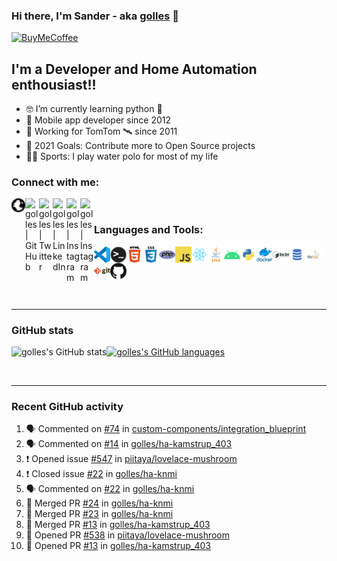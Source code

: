 ### Hi there, I'm Sander - aka [golles][github] 👋

[![BuyMeCoffee][buymecoffeebadge]][buymecoffee]

## I'm a Developer and Home Automation enthousiast!!

- 🤓 I’m currently learning python 🐍
- 📱 Mobile app developer since 2012
- 🏢 Working for TomTom 🛰️ since 2011
- 🎯 2021 Goals: Contribute more to Open Source projects
- 🤽‍♂️ Sports: I play water polo for most of my life

### Connect with me:

[<img align="left" alt="golles.nl" width="22px" src="https://raw.githubusercontent.com/iconic/open-iconic/master/svg/globe.svg" />][website]
[<img align="left" alt="golles | GitHub" width="22px" src="https://cdn.jsdelivr.net/npm/simple-icons@v3/icons/github.svg" />][github]
[<img align="left" alt="golles | Twitter" width="22px" src="https://cdn.jsdelivr.net/npm/simple-icons@v3/icons/twitter.svg" />][twitter]
[<img align="left" alt="golles | LinkedIn" width="22px" src="https://cdn.jsdelivr.net/npm/simple-icons@v3/icons/linkedin.svg" />][linkedin]
[<img align="left" alt="golles | Instagram" width="22px" src="https://cdn.jsdelivr.net/npm/simple-icons@v3/icons/instagram.svg" />][instagram]
[<img align="left" alt="golles | Instagram" width="22px" src="https://cdn.jsdelivr.net/npm/simple-icons@v3/icons/reddit.svg" />][reddit]

<br />

### Languages and Tools:

[<img align="left" alt="Visual Studio Code" width="26px" src="https://raw.githubusercontent.com/github/explore/80688e429a7d4ef2fca1e82350fe8e3517d3494d/topics/visual-studio-code/visual-studio-code.png" />][github]
[<img align="left" alt="Terminal" width="26px" src="https://raw.githubusercontent.com/github/explore/80688e429a7d4ef2fca1e82350fe8e3517d3494d/topics/terminal/terminal.png" />][github]
[<img align="left" alt="HTML" width="26px" src="https://raw.githubusercontent.com/github/explore/80688e429a7d4ef2fca1e82350fe8e3517d3494d/topics/html/html.png" />][github]
[<img align="left" alt="CSS" width="26px" src="https://raw.githubusercontent.com/github/explore/80688e429a7d4ef2fca1e82350fe8e3517d3494d/topics/css/css.png" />][github]
[<img align="left" alt="Terminal" width="26px" src="https://raw.githubusercontent.com/github/explore/80688e429a7d4ef2fca1e82350fe8e3517d3494d/topics/php/php.png" />][github]
[<img align="left" alt="JavaScript" width="26px" src="https://raw.githubusercontent.com/github/explore/80688e429a7d4ef2fca1e82350fe8e3517d3494d/topics/javascript/javascript.png" />][github]
[<img align="left" alt="React Native" width="26px" src="https://raw.githubusercontent.com/github/explore/80688e429a7d4ef2fca1e82350fe8e3517d3494d/topics/react-native/react-native.png" />][github]
[<img align="left" alt="Java" width="26px" src="https://raw.githubusercontent.com/github/explore/80688e429a7d4ef2fca1e82350fe8e3517d3494d/topics/java/java.png" />][github]
[<img align="left" alt="Android" width="26px" src="https://raw.githubusercontent.com/github/explore/80688e429a7d4ef2fca1e82350fe8e3517d3494d/topics/android/android.png" />][github]
[<img align="left" alt="Python" width="26px" src="https://raw.githubusercontent.com/github/explore/80688e429a7d4ef2fca1e82350fe8e3517d3494d/topics/python/python.png" />][github]
[<img align="left" alt="Docker" width="26px" src="https://raw.githubusercontent.com/github/explore/80688e429a7d4ef2fca1e82350fe8e3517d3494d/topics/docker/docker.png" />][github]
[<img align="left" alt="Bash" width="26px" src="https://raw.githubusercontent.com/github/explore/80688e429a7d4ef2fca1e82350fe8e3517d3494d/topics/bash/bash.png" />][github]
[<img align="left" alt="SQL" width="26px" src="https://raw.githubusercontent.com/github/explore/80688e429a7d4ef2fca1e82350fe8e3517d3494d/topics/sql/sql.png" />][github]
[<img align="left" alt="MySQL" width="26px" src="https://raw.githubusercontent.com/github/explore/80688e429a7d4ef2fca1e82350fe8e3517d3494d/topics/mysql/mysql.png" />][github]
[<img align="left" alt="Git" width="26px" src="https://raw.githubusercontent.com/github/explore/80688e429a7d4ef2fca1e82350fe8e3517d3494d/topics/git/git.png" />][github]
[<img alt="GitHub" width="26px" src="https://raw.githubusercontent.com/github/explore/78df643247d429f6cc873026c0622819ad797942/topics/github/github.png" />][github]

<br />

---

### GitHub stats
[<img align="left" alt="golles's GitHub stats" src="https://github-readme-stats.vercel.app/api?username=golles&show_icons=true&hide_border=true" />][github]
[<img alt="golles's GitHub languages" src="https://github-readme-stats.vercel.app/api/top-langs/?username=golles&hide_border=true" />][github]

<br />

---

### Recent GitHub activity
<!--START_SECTION:activity-->
1. 🗣 Commented on [#74](https://github.com/custom-components/integration_blueprint/issues/74) in [custom-components/integration_blueprint](https://github.com/custom-components/integration_blueprint)
2. 🗣 Commented on [#14](https://github.com/golles/ha-kamstrup_403/issues/14) in [golles/ha-kamstrup_403](https://github.com/golles/ha-kamstrup_403)
3. ❗️ Opened issue [#547](https://github.com/piitaya/lovelace-mushroom/issues/547) in [piitaya/lovelace-mushroom](https://github.com/piitaya/lovelace-mushroom)
4. ❗️ Closed issue [#22](https://github.com/golles/ha-knmi/issues/22) in [golles/ha-knmi](https://github.com/golles/ha-knmi)
5. 🗣 Commented on [#22](https://github.com/golles/ha-knmi/issues/22) in [golles/ha-knmi](https://github.com/golles/ha-knmi)
6. 🎉 Merged PR [#24](https://github.com/golles/ha-knmi/pull/24) in [golles/ha-knmi](https://github.com/golles/ha-knmi)
7. 🎉 Merged PR [#23](https://github.com/golles/ha-knmi/pull/23) in [golles/ha-knmi](https://github.com/golles/ha-knmi)
8. 🎉 Merged PR [#13](https://github.com/golles/ha-kamstrup_403/pull/13) in [golles/ha-kamstrup_403](https://github.com/golles/ha-kamstrup_403)
9. 💪 Opened PR [#538](https://github.com/piitaya/lovelace-mushroom/pull/538) in [piitaya/lovelace-mushroom](https://github.com/piitaya/lovelace-mushroom)
10. 💪 Opened PR [#13](https://github.com/golles/ha-kamstrup_403/pull/13) in [golles/ha-kamstrup_403](https://github.com/golles/ha-kamstrup_403)
<!--END_SECTION:activity-->

[website]: https://golles.nl
[github]: https://github.com/golles
[twitter]: https://twitter.com/golles13
[instagram]: https://instagram.com/golles13
[reddit]: https://www.reddit.com/u/golles13
[linkedin]: https://linkedin.com/in/sandergols
[buymecoffee]: https://www.buymeacoffee.com/golles
[buymecoffeebadge]: https://img.shields.io/badge/buy%20me%20a%20coffee-donate-yellow.svg?style=for-the-badge
